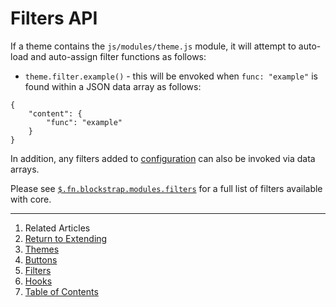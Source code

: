 Filters API
===========

If a theme contains the `js/modules/theme.js` module, it will attempt to auto-load and auto-assign filter functions as follows:

* `theme.filter.example()` - this will be envoked when `func: "example"` is found within a JSON data array as follows:

<!--pre-javascript-->
```
{
    "content": {
        "func": "example"
    }
}
```

In addition, any filters added to [configuration](../../core/configuration/) can also be invoked via data arrays.

Please see [`$.fn.blockstrap.modules.filters`](../../modules/filters/) for a full list of filters available with core.

--------------------------------------------------------------------------------

1. Related Articles
2. [Return to Extending](../../extending/)
3. [Themes](../themes/)
4. [Buttons](../buttons/)
5. [Filters](../filters/)
6. [Hooks](../hooks/)
7. [Table of Contents](../../../)
